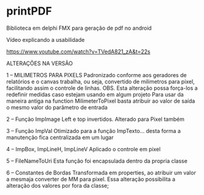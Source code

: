 # printPDF
Biblioteca em delphi FMX para geração de pdf no android


Vídeo explicando a usabilidade

https://www.youtube.com/watch?v=TVedA821_zA&t=22s

ALTERAÇÕES NA VERSÃO

1 – MILIMETROS PARA PIXELS
Padronizado conforme aos geradores de relatórios e o canvas trabalha, ou seja, convertido de milimetros para pixel, facilitando assim 
o controle de linhas.
OBS. Esta alteração possa força-los a redefinir medidas caso estejam usando em algum projeto
Para usar da maneira antiga na function MilimeterToPixel basta atribuir ao valor de saída o mesmo valor do parâmetro de entrada

2 – Função ImpImage
Left e top invertidos.
Alterado para Pixel também

3 – Função ImpVal
Otimizado para a função ImpTexto... desta forma a manutenção fica centralizada em um lugar

4 – ImpBox, ImpLineH, ImpLineV
Aplicado o controle em pixel 

5 – FileNameToUri
Esta função foi encapsulada dentro da propria classe

6 – Constantes de Bordas
Transformada em properties, ao atribuir um valor a mesmaja converter de MM para pixel. Essa alteração possibilita a alteração dos valores por fora da classe;
